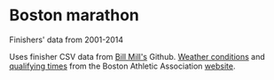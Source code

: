 # Boston marathon
Finishers' data from 2001-2014

Uses finisher CSV data from [Bill Mill's](https://github.com/llimllib/bostonmarathon) Github. [Weather conditions](https://www.baa.org/races/boston-marathon/results/history) and [qualifying times](https://www.baa.org/races/boston-marathon/enter/qualify/history-qualifying-times) from the Boston Athletic Association [website](https://www.baa.org/).
